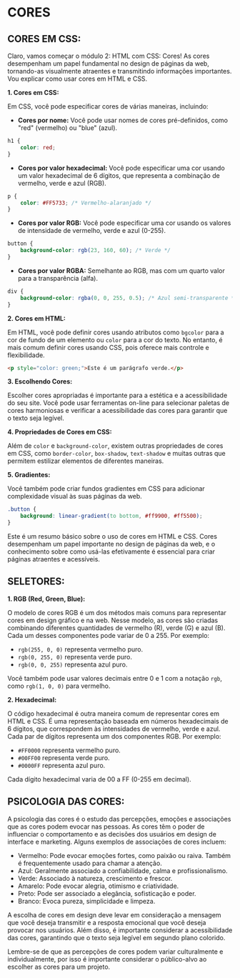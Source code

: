 # CORES
## CORES EM CSS:
Claro, vamos começar o módulo 2: HTML com CSS: Cores! As cores desempenham um papel fundamental no design de páginas da web, tornando-as visualmente atraentes e transmitindo informações importantes. Vou explicar como usar cores em HTML e CSS.

**1. Cores em CSS:**

Em CSS, você pode especificar cores de várias maneiras, incluindo:

- **Cores por nome:** Você pode usar nomes de cores pré-definidos, como "red" (vermelho) ou "blue" (azul).

```css
h1 {
    color: red;
}
```

- **Cores por valor hexadecimal:** Você pode especificar uma cor usando um valor hexadecimal de 6 dígitos, que representa a combinação de vermelho, verde e azul (RGB).

```css
p {
    color: #FF5733; /* Vermelho-alaranjado */
}
```

- **Cores por valor RGB:** Você pode especificar uma cor usando os valores de intensidade de vermelho, verde e azul (0-255).

```css
button {
    background-color: rgb(23, 160, 60); /* Verde */
}
```

- **Cores por valor RGBA:** Semelhante ao RGB, mas com um quarto valor para a transparência (alfa).

```css
div {
    background-color: rgba(0, 0, 255, 0.5); /* Azul semi-transparente */
}
```

**2. Cores em HTML:**

Em HTML, você pode definir cores usando atributos como `bgcolor` para a cor de fundo de um elemento ou `color` para a cor do texto. No entanto, é mais comum definir cores usando CSS, pois oferece mais controle e flexibilidade.

```html
<p style="color: green;">Este é um parágrafo verde.</p>
```

**3. Escolhendo Cores:**

Escolher cores apropriadas é importante para a estética e a acessibilidade do seu site. Você pode usar ferramentas on-line para selecionar paletas de cores harmoniosas e verificar a acessibilidade das cores para garantir que o texto seja legível.

**4. Propriedades de Cores em CSS:**

Além de `color` e `background-color`, existem outras propriedades de cores em CSS, como `border-color`, `box-shadow`, `text-shadow` e muitas outras que permitem estilizar elementos de diferentes maneiras.

**5. Gradientes:**

Você também pode criar fundos gradientes em CSS para adicionar complexidade visual às suas páginas da web.

```css
.button {
    background: linear-gradient(to bottom, #ff9900, #ff5500);
}
```

Este é um resumo básico sobre o uso de cores em HTML e CSS. Cores desempenham um papel importante no design de páginas da web, e o conhecimento sobre como usá-las efetivamente é essencial para criar páginas atraentes e acessíveis. 

## SELETORES:
**1. RGB (Red, Green, Blue):**

O modelo de cores RGB é um dos métodos mais comuns para representar cores em design gráfico e na web. Nesse modelo, as cores são criadas combinando diferentes quantidades de vermelho (R), verde (G) e azul (B). Cada um desses componentes pode variar de 0 a 255. Por exemplo:

- `rgb(255, 0, 0)` representa vermelho puro.
- `rgb(0, 255, 0)` representa verde puro.
- `rgb(0, 0, 255)` representa azul puro.

Você também pode usar valores decimais entre 0 e 1 com a notação `rgb`, como `rgb(1, 0, 0)` para vermelho.

**2. Hexadecimal:**

O código hexadecimal é outra maneira comum de representar cores em HTML e CSS. É uma representação baseada em números hexadecimais de 6 dígitos, que correspondem às intensidades de vermelho, verde e azul. Cada par de dígitos representa um dos componentes RGB. Por exemplo:

- `#FF0000` representa vermelho puro.
- `#00FF00` representa verde puro.
- `#0000FF` representa azul puro.

Cada dígito hexadecimal varia de 00 a FF (0-255 em decimal).

## PSICOLOGIA DAS CORES:
A psicologia das cores é o estudo das percepções, emoções e associações que as cores podem evocar nas pessoas. As cores têm o poder de influenciar o comportamento e as decisões dos usuários em design de interface e marketing. Alguns exemplos de associações de cores incluem:

- Vermelho: Pode evocar emoções fortes, como paixão ou raiva. Também é frequentemente usado para chamar a atenção.
- Azul: Geralmente associado a confiabilidade, calma e profissionalismo.
- Verde: Associado à natureza, crescimento e frescor.
- Amarelo: Pode evocar alegria, otimismo e criatividade.
- Preto: Pode ser associado a elegância, sofisticação e poder.
- Branco: Evoca pureza, simplicidade e limpeza.

A escolha de cores em design deve levar em consideração a mensagem que você deseja transmitir e a resposta emocional que você deseja provocar nos usuários. Além disso, é importante considerar a acessibilidade das cores, garantindo que o texto seja legível em segundo plano colorido.

Lembre-se de que as percepções de cores podem variar culturalmente e individualmente, por isso é importante considerar o público-alvo ao escolher as cores para um projeto.
